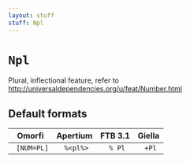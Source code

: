 ```yaml
---
layout: stuff
stuff: Npl
---
```

# ` Npl `

Plural, inflectional feature, refer to http://universaldependencies.org/u/feat/Number.html

## Default formats
| Omorfi | Apertium | FTB 3.1 | Giella |
|:------:|:--------:|:-------:|:------:|
| ` [NUM=PL]` | ` %<pl%>` | ` % Pl` | ` +Pl`  |
